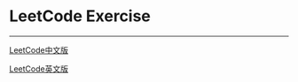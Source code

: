 # LeetCode Exercise

---

[LeetCode中文版](https://leetcode-cn.com/problemset/all/)

[LeetCode英文版](https://leetcode.com/)

